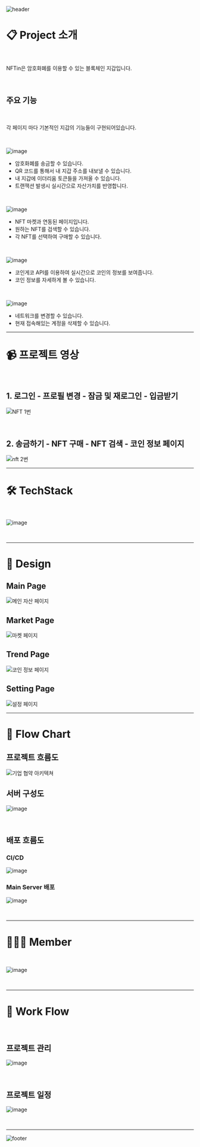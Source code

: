 ![header](https://capsule-render.vercel.app/api?type=waving&color=gradient&customColorList=2,3,4,5,6,7,8,9,15,30&height=200&section=header&text=NFTin(BlockChain%20Wallet)&fontSize=60&animation=twinkling)

# 📋 Project 소개

<br />

NFTin은 암호화폐를 이용할 수 있는 블록체인 지갑입니다.

<br />

## 주요 기능

<br />

각 페이지 마다 기본적인 지갑의 기능들이 구현되어있습니다.

<br />

![image](https://github.com/100space/wallet/assets/118948028/689f9cbb-840f-46f5-8e36-5a260d6f570f)

- 암호화폐를 송금할 수 있습니다.
- QR 코드를 통해서 내 지갑 주소를 내보낼 수 있습니다.
- 내 지갑에 이더리움 토큰들을 가져올 수 있습니다.
- 트랜잭션 발생시 실시간으로 자산가치를 반영합니다.

<br />

![image](https://github.com/100space/wallet/assets/118948028/996d0d4e-42be-4c78-b259-16d996423568)

- NFT 마켓과 연동된 페이지입니다.
- 원하는 NFT를 검색할 수 있습니다.
- 각 NFT를 선택하여 구매할 수 있습니다.

<br />

![image](https://github.com/100space/wallet/assets/118948028/f878ea56-dd6a-4de9-a1a0-bda1527aca0d)

- 코인게코 API를 이용하여 실시간으로 코인의 정보를 보여줍니다.
- 코인 정보를 자세하게 볼 수 있습니다.

<br />

![image](https://github.com/100space/wallet/assets/118948028/93f4fe8f-e7c0-4b5d-ab0a-4713f3bf0e7c)

- 네트워크를 변경할 수 있습니다.
- 현재 접속해있는 계정을 삭제할 수 있습니다.

---

# 📹 프로젝트 영상

<br />

## 1. 로그인 - 프로필 변경 - 잠금 및 재로그인 - 입금받기

![NFT 1번](https://github.com/100space/wallet/assets/118948028/cb9b0b35-15f6-4e25-85c5-c8238e2766da)

<br />

## 2. 송금하기 - NFT 구매 - NFT 검색 - 코인 정보 페이지

![nft 2번](https://github.com/100space/wallet/assets/118948028/4ad28c35-54bc-45b2-ba54-8d552d30739e)

---

# 🛠️ TechStack

<br />

![image](https://github.com/100space/wallet/assets/118948028/59a39a1e-eee1-4c0f-9b26-e7df88b6626b)

<br />

---

# 🎨 Design

## Main Page

![메인 자산 페이지](https://github.com/100space/wallet/assets/118948028/5498cf2c-b1c6-4d60-9c7c-d07b3944ceb6)

## Market Page

![마켓 페이지](https://github.com/100space/wallet/assets/118948028/e69df589-d65b-4bea-854d-1187e53e1da7)

## Trend Page

![코인 정보 페이지](https://github.com/100space/wallet/assets/118948028/a615e78b-4ae5-4eda-88d8-1fefdcf209b7)

## Setting Page

![설정 페이지](https://github.com/100space/wallet/assets/118948028/b09fd45d-63fd-4969-a5ce-967604c062b2)

---

# 🔀 Flow Chart

## 프로젝트 흐름도

![기업 협약 아키텍쳐](https://github.com/100space/wallet/assets/118948028/90fe8b49-bc8c-4c46-bff0-0a4702d42809)

## 서버 구성도

![image](https://github.com/100space/wallet/assets/118948028/d134763f-bcef-4325-8c13-b65c2d1f3d45)

<br />

## 배포 흐름도

### CI/CD

![image](https://github.com/100space/wallet/assets/118948028/c2ab21cd-201a-487b-8b37-5c8639ac83ae)

### Main Server 배포

![image](https://github.com/100space/wallet/assets/118948028/8dfe48e5-20ef-4fa6-a108-bbfda78503b4)

<br />

---

# 🧑🏻‍💻 Member

<br />

![image](https://github.com/100space/wallet/assets/118948028/04aeb1db-7cdf-442a-b766-0a3c0de8aa07)

<br />

---

# 📅 Work Flow

<br />

## 프로젝트 관리

![image](https://github.com/100space/wallet/assets/118948028/d9b6c4bb-e8c1-40ed-a01f-3f97f499b525)

<br />

## 프로젝트 일정

![image](https://github.com/100space/wallet/assets/118948028/8764cab6-64c0-40dc-86e3-cc3d738cd5ff)

<br />

---

![footer](https://capsule-render.vercel.app/api?type=soft&color=gradient&customColorList=1,15,30&height=120&section=header&text=Thank%20You&fontSize=60&animation=twinkling)
